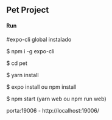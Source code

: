 ## Pet Project

#### Run

#expo-cli global instalado

$ npm i -g expo-cli

$ cd pet

$ yarn install

$ expo install ou npm install

$ npm start (yarn web ou npm run web)

porta:19006 - http://localhost:19006/
